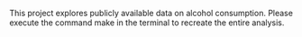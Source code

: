 This project explores publicly available data on alcohol consumption. Please execute the command make in the terminal to recreate the entire analysis. 
